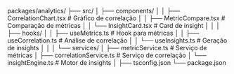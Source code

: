packages/analytics/
├── src/
│   ├── components/
│   │   ├── CorrelationChart.tsx    # Gráfico de correlação
│   │   ├── MetricCompare.tsx       # Comparação de métricas
│   │   └── InsightCard.tsx         # Card de insight
│   │
│   ├── hooks/
│   │   ├── useMetrics.ts           # Hook para métricas
│   │   ├── useCorrelation.ts       # Análise de correlação
│   │   └── useInsights.ts          # Geração de insights
│   │
│   └── services/
│       ├── metricService.ts        # Serviço de métricas
│       ├── correlationService.ts   # Serviço de correlação
│       └── insightEngine.ts        # Motor de insights
│
├── tsconfig.json
└── package.json